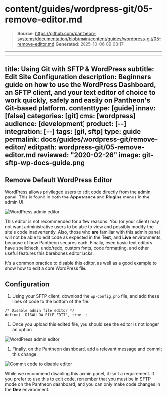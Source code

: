 # content/guides/wordpress-git/05-remove-editor.md

> **Source**: https://github.com/pantheon-systems/documentation/blob/main/content/guides/wordpress-git/05-remove-editor.md
> **Generated**: 2025-10-06 09:08:17

---

---
title: Using Git with SFTP & WordPress
subtitle: Edit Site Configuration
description: Beginners guide on how to use the WordPress Dashboard, an SFTP client, and your text editor of choice to work quickly, safely and easily on Pantheon's Git-based platform.
contenttype: [guide]
innav: [false]
categories: [git]
cms: [wordpress]
audience: [development]
product: [--]
integration: [--]
tags: [git, sftp]
type: guide
permalink: docs/guides/wordpress-git/remove-editor/
editpath: wordpress-git/05-remove-editor.md
reviewed: "2020-02-26"
image: git-sftp-wp-docs-guide.png
---

## Remove Default WordPress Editor

WordPress allows privileged users to edit code directly from the admin panel. This is found in both the **Appearance** and **Plugins** menus in the admin UI.

 ![WordPress admin editor](../../../images/guides/git-wordpress/editor.png)

This editor is not recommended for a few reasons. You (or your client) may not want administrative users to be able to view and possibly modify the site's code inadvertently. Also, those who **are** familiar with this admin panel will not be able to edit code as expected in the **<Icon icon="equalizer" /> Test**, and **<Icon icon="wavePulse" /> Live** environments, because of how Pantheon secures each. Finally, even basic text editors have spellcheck, undo/redo, custom fonts, code formatting, and other useful features this barebones editor lacks.

It's a common practice to disable this editor, as well as a good example to show how to edit a core WordPress file.

## Configuration

1. Using your SFTP client, download the `wp-config.php` file, and add these lines of code to the bottom of the file:

  ```php:title=wp-config.php
  /* Disable admin file editor */
  define( 'DISALLOW_FILE_EDIT', true );
  ```

1. Once you upload this edited file, you should see the editor is not longer an option

 ![WordPress admin editor](../../../images/guides/git-wordpress/disabled-editor.png)

1. Finally, on the Pantheon dashboard, add a relevant message and commit this change.

 ![Commit code to disable editor](../../../images/guides/git-wordpress/commit-editor-disable.png)

While we recommend disabling this admin panel, it isn't a requirement. If you prefer to use this to edit code, remember that you must be in SFTP mode on the Pantheon dashboard, and you can only make code changes in the **<Icon icon="wrench" /> Dev** environment.
